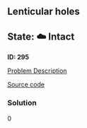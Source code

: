 ## Lenticular holes

## State: :cloud: **Intact**

**ID: 295**

[Problem Description](https://projecteuler.net/problem=295)

[Source code](main.cpp)

### Solution
0
